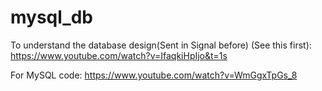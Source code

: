 # mysql_db

To understand the database design(Sent in Signal before) (See this first):
https://www.youtube.com/watch?v=IfaqkiHpIjo&t=1s

For MySQL code:
https://www.youtube.com/watch?v=WmGgxTpGs_8

